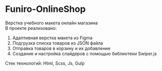 # Funiro-OnlineShop  
Верстка учебного макета онлайн магазина    
В проекте реализовано:    
1. Адаптивная верстка макета из Figma  
2. Подгрузка списка товаров из JSON файла  
4. Отправка товаров в корзину и их добавление  
5. Создание и настройка слайдеров с помощью библиотеки Swiper.js 
 
Стек технологий: Html, Scss, Js, Gulp  
